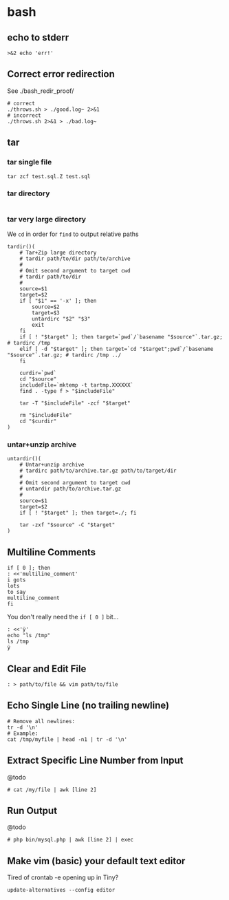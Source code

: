 # bash


## echo to stderr
```
>&2 echo 'err!'
```

## Correct error redirection
See ./bash_redir_proof/

```
# correct
./throws.sh > ./good.log~ 2>&1
# incorrect
./throws.sh 2>&1 > ./bad.log~
```


## tar

### tar single file
```
tar zcf test.sql.Z test.sql
```

### tar directory
```
```

### tar very large directory
We `cd` in order for `find` to output relative paths
```
tardir()(
	# Tar+Zip large directory
	# tardir path/to/dir path/to/archive
	#
	# Omit second argument to target cwd
	# tardir path/to/dir
	#
	source=$1
	target=$2
	if [ "$1" == '-x' ]; then
		source=$2
		target=$3
		untardirc "$2" "$3"
		exit
	fi
	if [ ! "$target" ]; then target=`pwd`/`basename "$source"`.tar.gz; # tardirc /tmp
	elif [ -d "$target" ]; then target=`cd "$target";pwd`/`basename "$source"`.tar.gz; # tardirc /tmp ../
	fi

	curdir=`pwd`
	cd "$source"
	includeFile=`mktemp -t tartmp.XXXXXX`
	find . -type f > "$includeFile"

	tar -T "$includeFile" -zcf "$target"

	rm "$includeFile"
	cd "$curdir"
)
```

### untar+unzip archive
```
untardir()(
	# Untar+unzip archive
	# tardirc path/to/archive.tar.gz path/to/target/dir
	#
	# Omit second argument to target cwd
	# untardir path/to/archive.tar.gz
	#
	source=$1
	target=$2
	if [ ! "$target" ]; then target=./; fi

	tar -zxf "$source" -C "$target"
)
```



## Multiline Comments
```
if [ 0 ]; then
: <<'multiline_comment'
i gots
lots
to say
multiline_comment
fi
```
You don't really need the `if [ 0 ]` bit...
```
: <<'ÿ'
echo "ls /tmp"
ls /tmp
ÿ
```


## Clear and Edit File
```
: > path/to/file && vim path/to/file
```


## Echo Single Line (no trailing newline)
```
# Remove all newlines:
tr -d '\n'
# Example:
cat /tmp/myfile | head -n1 | tr -d '\n'
```


## Extract Specific Line Number from Input
@todo
```
# cat /my/file | awk [line 2]
```


## Run Output
@todo
```
# php bin/mysql.php | awk [line 2] | exec
```


## Make vim (basic) your default text editor
Tired of crontab -e opening up in Tiny?
```
update-alternatives --config editor
```


